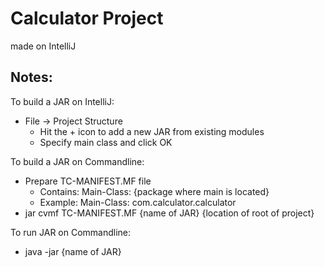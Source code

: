 # Calculator Project
made on IntelliJ

## Notes:

To build a JAR on IntelliJ: 
- File -> Project Structure
  - Hit the + icon to add a new JAR from existing modules
  - Specify main class and click OK

To build a JAR on Commandline: 
- Prepare TC-MANIFEST.MF file
  - Contains: Main-Class: {package where main is located}
  - Example: Main-Class: com.calculator.calculator
- jar cvmf TC-MANIFEST.MF {name of JAR} {location of root of project}

To run JAR on Commandline: 
- java -jar {name of JAR}
